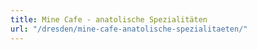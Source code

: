 ```yaml
---
title: Mine Cafe - anatolische Spezialitäten
url: "/dresden/mine-cafe-anatolische-spezialitaeten/"
---
```

